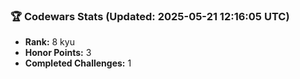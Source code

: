### 🏆 Codewars Stats (Updated: 2025-05-21 12:16:05 UTC)

- **Rank:** 8 kyu
- **Honor Points:** 3
- **Completed Challenges:** 1
